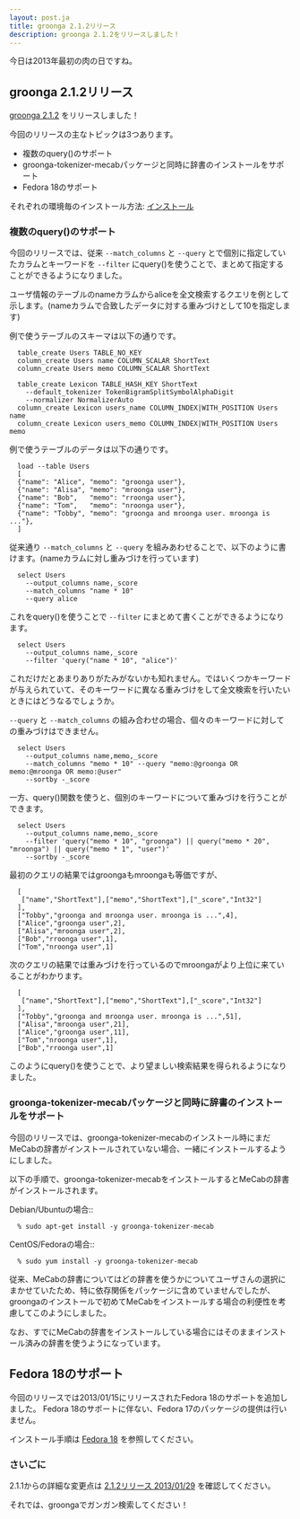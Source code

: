 ```yaml
---
layout: post.ja
title: groonga 2.1.2リリース
description: groonga 2.1.2をリリースしました！
---
```


今日は2013年最初の肉の日ですね。

groonga 2.1.2リリース
---------------------

[groonga 2.1.2](/ja/docs/news.html#release-2-1-2) をリリースしました！

今回のリリースの主なトピックは3つあります。

-   複数のquery()のサポート
-   groonga-tokenizer-mecabパッケージと同時に辞書のインストールをサポート
-   Fedora 18のサポート

それぞれの環境毎のインストール方法:
[インストール](/ja/docs/install.html)

### 複数のquery()のサポート

今回のリリースでは、従来 `--match_columns` と `--query`
とで個別に指定していたカラムとキーワードを `--filter`
にquery()を使うことで、まとめて指定することができるようになりました。

ユーザ情報のテーブルのnameカラムからaliceを全文検索するクエリを例として示します。(nameカラムで合致したデータに対する重みづけとして10を指定します)

例で使うテーブルのスキーマは以下の通りです。

      table_create Users TABLE_NO_KEY
      column_create Users name COLUMN_SCALAR ShortText
      column_create Users memo COLUMN_SCALAR ShortText

      table_create Lexicon TABLE_HASH_KEY ShortText 
        --default_tokenizer TokenBigramSplitSymbolAlphaDigit 
        --normalizer NormalizerAuto
      column_create Lexicon users_name COLUMN_INDEX|WITH_POSITION Users name
      column_create Lexicon users_memo COLUMN_INDEX|WITH_POSITION Users memo

例で使うテーブルのデータは以下の通りです。

      load --table Users
      [
      {"name": "Alice", "memo": "groonga user"},
      {"name": "Alisa", "memo": "mroonga user"},
      {"name": "Bob",   "memo": "rroonga user"},
      {"name": "Tom",   "memo": "nroonga user"},
      {"name": "Tobby", "memo": "groonga and mroonga user. mroonga is ..."},
      ]

従来通り `--match_columns` と `--query`
を組みあわせることで、以下のように書けます。(nameカラムに対し重みづけを行っています)

      select Users 
        --output_columns name,_score 
        --match_columns "name * 10" 
        --query alice

これをquery()を使うことで `--filter`
にまとめて書くことができるようになります。

      select Users 
        --output_columns name,_score 
        --filter 'query("name * 10", "alice")'

これだけだとあまりありがたみがないかも知れません。ではいくつかキーワードが与えられていて、そのキーワードに異なる重みづけをして全文検索を行いたいときにはどうなるでしょうか。

`--query` と `--match_columns`
の組み合わせの場合、個々のキーワードに対しての重みづけはできません。

      select Users 
        --output_columns name,memo,_score 
        --match_columns "memo * 10" --query "memo:@groonga OR memo:@mroonga OR memo:@user" 
        --sortby -_score

一方、query()関数を使うと、個別のキーワードについて重みづけを行うことができます。

      select Users 
        --output_columns name,memo,_score 
        --filter 'query("memo * 10", "groonga") || query("memo * 20", "mroonga") || query("memo * 1", "user")' 
        --sortby -_score

最初のクエリの結果ではgroongaもmroongaも等価ですが、

      [
       ["name","ShortText"],["memo","ShortText"],["_score","Int32"]
      ],
      ["Tobby","groonga and mroonga user. mroonga is ...",4],
      ["Alice","groonga user",2],
      ["Alisa","mroonga user",2],
      ["Bob","rroonga user",1],
      ["Tom","nroonga user",1]

次のクエリの結果では重みづけを行っているのでmroongaがより上位に来ていることがわかります。

      [
       ["name","ShortText"],["memo","ShortText"],["_score","Int32"]
      ],
      ["Tobby","groonga and mroonga user. mroonga is ...",51],
      ["Alisa","mroonga user",21],
      ["Alice","groonga user",11],
      ["Tom","nroonga user",1],
      ["Bob","rroonga user",1]

このようにquery()を使うことで、より望ましい検索結果を得られるようになりました。

### groonga-tokenizer-mecabパッケージと同時に辞書のインストールをサポート

今回のリリースでは、groonga-tokenizer-mecabのインストール時にまだMeCabの辞書がインストールされていない場合、一緒にインストールするようにしました。

以下の手順で、groonga-tokenizer-mecabをインストールするとMeCabの辞書がインストールされます。

Debian/Ubuntuの場合::

      % sudo apt-get install -y groonga-tokenizer-mecab

CentOS/Fedoraの場合::

      % sudo yum install -y groonga-tokenizer-mecab

従来、MeCabの辞書についてはどの辞書を使うかについてユーザさんの選択にまかせていたため、特に依存関係をパッケージに含めていませんでしたが、groongaのインストールで初めてMeCabをインストールする場合の利便性を考慮してこのようにしました。

なお、すでにMeCabの辞書をインストールしている場合にはそのままインストール済みの辞書を使うようになっています。

Fedora 18のサポート
-------------------

今回のリリースでは2013/01/15にリリースされたFedora
18のサポートを追加しました。
Fedora 18のサポートに伴ない、Fedora 17のパッケージの提供は行いません。

インストール手順は [Fedora
18](http://groonga.org/ja/docs/install/fedora.html#fedora-18)
を参照してください。

### さいごに

2.1.1からの詳細な変更点は [2.1.2リリース
2013/01/29](/ja/docs/news.html#release-2-1-2) を確認してください。

それでは、groongaでガンガン検索してください！
